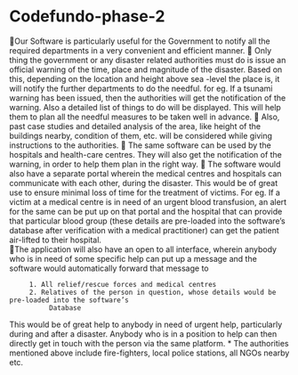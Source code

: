 # Codefundo-phase-2

Our Software is particularly useful for the Government to notify all the required departments in a very convenient and efficient manner.
 
Only thing the government or any disaster related authorities must do is issue an official warning of the time, place and magnitude of the disaster. Based on this, depending on the location and height above sea -level the place is, it will notify the further departments to do the needful.
       for eg. If a tsunami warning has been issued, then the authorities will get the notification of the warning. Also a detailed list of things to do will be displayed. This will help them to plan all the needful measures to be taken well in advance.

Also, past case studies and detailed analysis of the area, like height of the buildings nearby, condition of them, etc. will be considered while giving instructions to the authorities.
 
The same software can be used by the hospitals and health-care centres. They will also get the notification of the warning, in order to help them plan in the right way.

The software would also have a separate portal wherein the medical centres and hospitals can          communicate with each other, during the disaster. This would be of great use to ensure minimal loss of time for the treatment of victims.
         For eg.  If a victim at a medical centre is in need of an urgent blood transfusion, an alert for the same can be put up on that portal and the hospital that can provide that particular blood group (these details are pre-loaded into the software’s database after verification with a medical practitioner) can get the patient air-lifted to their hospital.   
The application will also have an open to all interface, wherein anybody who is in need of some specific help can put up a message and the software would automatically forward that message to

         1. All relief/rescue forces and medical centres
         2. Relatives of the person in question, whose details would be pre-loaded into the software’s  
              Database
This would be of great help to anybody in need of urgent help, particularly during and after a disaster.
Anybody who is in a position to help can then directly get in touch with the person via the same platform.
  *
  The authorities mentioned above include fire-fighters, local police  stations, all NGOs nearby etc.
